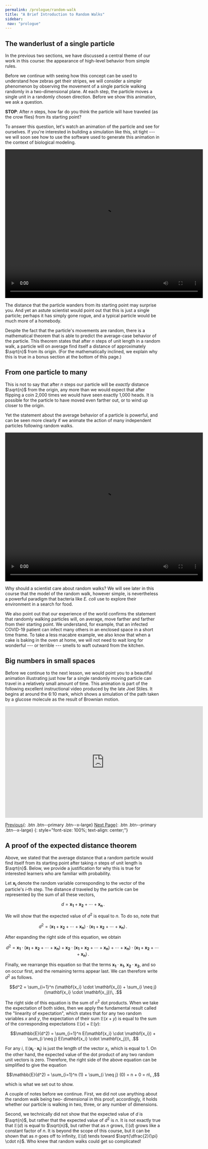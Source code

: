 ```yaml
---
permalink: /prologue/random-walk
title: "A Brief Introduction to Random Walks"
sidebar:
 nav: "prologue"
---
```




## The wanderlust of a single particle

In the previous two sections, we have discussed a central theme of our work in this course: the appearance of high-level behavior from simple rules.

Before we continue with seeing how this concept can be used to understand how zebras get their stripes, we will consider a simpler phenomenon by observing the movement of a single particle walking randomly in a two-dimensional plane. At each step, the particle moves a single unit in a randomly chosen direction. Before we show this animation, we ask a question.

**STOP**: After *n* steps, how far do you think the particle will have traveled (as the crow flies) from its starting point?

To answer this question, let's watch an animation of the particle and see for ourselves. If you're interested in building a simulation like this, sit tight --- we will soon see how to use the software used to generate this animation in the context of biological modeling.

<div style="text-align:center">
	<video width="640" height="480" controls>
	  <source type="video/mp4" src="../assets/random_walk_1.mp4">
	</video>
</div>

The distance that the particle wanders from its starting point may surprise you. And yet an astute scientist would point out that this is just a single particle; perhaps it has simply gone rogue, and a typical particle would be much more of a homebody.

Despite the fact that the particle's movements are random, there is a mathematical theorem that is able to predict the average-case behavior of the particle. This theorem states that after *n* steps of unit length in a random walk, a particle will on average find itself a distance of approximately $\sqrt{n}$ from its origin. (For the mathematically inclined, we explain why this is true in a bonus section at the bottom of this page.)

## From one particle to many

This is not to say that after *n* steps our particle will be *exactly* distance $\sqrt{n}$ from the origin, any more than we would expect that after flipping a coin 2,000 times we would have seen  exactly 1,000 heads.  It is possible for the particle to have moved even farther out, or to wind up closer to the origin.

Yet the statement about the average behavior of a particle is powerful, and can be seen more clearly if we animate the action of many independent particles following random walks.

<div style="text-align:center">
	<video width="640" height="480" controls>
	  <source type="video/mp4" src="../assets/random_walk_200.mp4">
	</video>
</div>

Why should a scientist care about random walks? We will see later in this course that the model of the random walk, however simple, is nevertheless a powerful paradigm that bacteria like *E. coli* use to explore their environment in a search for food.

We also point out that our experience of the world confirms the statement that randomly walking particles will, on average, move farther and farther from their starting point. We understand, for example, that an infected COVID-19 patient can infect many others in an enclosed space in a short time frame. To take a less macabre example, we also know that when a cake is baking in the oven at home, we will not need to wait long for wonderful --- or terrible --- smells to waft outward from the kitchen.

## Big numbers in small spaces

Before we continue to the next lesson, we would point you to a beautiful animation illustrating just how far a single randomly moving particle can travel in a relatively small amount of time. This animation is part of the following excellent instructional video produced by the late Joel Stiles. It begins at around the 6:10 mark, which shows a simulation of the path taken by a glucose molecule as the result of Brownian motion.

<iframe width="640" height="360" src="https://www.youtube-nocookie.com/embed/KQgydF-fXvc#t=06m10s" frameborder="0" allowfullscreen></iframe>

[Previous](home){: .btn .btn--primary .btn--x-large} [Next Page](animals){: .btn .btn--primary .btn--x-large}
{: style="font-size: 100%; text-align: center;"}

## A proof of the expected distance theorem

Above, we stated that the average distance that a random particle would find itself from its starting point after taking *n* steps of unit length is $\sqrt{n}$. Below, we provide a justification for why this is true for interested learners who are familiar with probability.

Let $\mathbf{x_i}$ denote the random variable corresponding to the vector of the particle's *i*-th step.  The distance *d* traveled by the particle can be represented by the sum of all these vectors,

$$d = \mathbf{x_1} + \mathbf{x_2} + \cdots + \mathbf{x_n} \,.$$

We will show that the expected value of $d^2$ is equal to *n*. To do so, note that

$$d^2 = (\mathbf{x_1} + \mathbf{x_2} + \cdots + \mathbf{x_n}) \cdot (\mathbf{x_1} + \mathbf{x_2} + \cdots + \mathbf{x_n})\,.$$

After expanding the right side of this equation, we obtain

$$d^2 = \mathbf{x_1} \cdot (\mathbf{x_1} + \mathbf{x_2} + \cdots + \mathbf{x_n}) + \mathbf{x_2} \cdot (\mathbf{x_1} + \mathbf{x_2} + \cdots + \mathbf{x_n}) + \cdots + \mathbf{x_n}) \cdot (\mathbf{x_1} + \mathbf{x_2} + \cdots + \mathbf{x_n}) \,.$$

Finally, we rearrange this equation so that the terms $\mathbf{x_1} \cdot \mathbf{x_1}$, $\mathbf{x_2} \cdot \mathbf{x_2}$, and so on occur first, and the remaining terms appear last. We can therefore write $d^2$ as follows.

$$d^2 = \sum_{i=1}^n (\mathbf{x_i} \cdot \mathbf{x_i}) + \sum_{i \neq j} (\mathbf{x_i} \cdot \mathbf{x_j})\, .$$

The right side of this equation is the sum of $n^2$ dot products.  When we take the expectation of both sides, then we apply the fundamental result called the "linearity of expectation", which states that for any two random variables $x$ and $y$, the expectation of their sum $\mathbb{E}(x + y)$ is equal to the sum of the corresponding expectations $\mathbb{E}(x) + \mathbb{E}(y)$:

$$\mathbb{E}(d^2) = \sum_{i=1}^n E(\mathbf{x_i} \cdot \mathbf{x_i}) + \sum_{i \neq j} E(\mathbf{x_i} \cdot \mathbf{x_j})\, .$$

For any *i*, $\mathbb{E}(\mathbf{x_i} \cdot \mathbf{x_i})$ is just the length of the vector $x_i$, which is equal to 1.  On the other hand, the expected value of the dot product of any two random unit vectors is zero.  Therefore, the right side of the above equation can be simplified to give the equation

$$\mathbb{E}(d^2) = \sum_{i=1}^n (1) + \sum_{i \neq j} (0) = n + 0 = n\, ,$$

which is what we set out to show.

A couple of notes before we continue. First, we did not use anything about the random walk being two- dimensional in this proof; accordingly, it holds whether our particle is walking in two, three, or any number of dimensions.

Second, we technically did not show that the expected value of $d$ is $\sqrt{n}$, but rather that the expected value of $d^2$ is $n$. It is not exactly true that $\mathbb{E}(d)$ is equal to $\sqrt{n}$, but rather that as $n$ grows, $\mathbb{E}(d)$ grows like a constant factor of $n$. It is beyond the scope of this course, but it can be shown that as $n$ goes off to infinity, $\mathbb{E}(d)$ tends toward $\sqrt{\dfrac{2}{\pi} \cdot n}$. Who knew that random walks could get so complicated!
